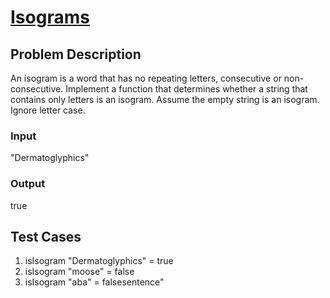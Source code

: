 # [Isograms](https://www.codewars.com/kata/54ba84be607a92aa900000f1/train/javascript)

## Problem Description

An isogram is a word that has no repeating letters, consecutive or non-consecutive. Implement a function that determines whether a string that contains only letters is an isogram. Assume the empty string is an isogram. Ignore letter case.

### Input

"Dermatoglyphics"

### Output

true

## Test Cases

1. isIsogram "Dermatoglyphics" = true
1. isIsogram "moose" = false
1. isIsogram "aba" = falsesentence"
